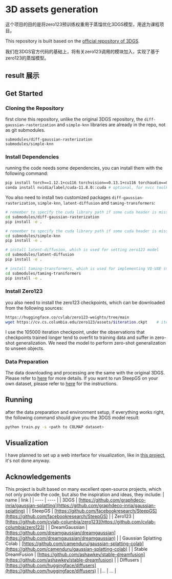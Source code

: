 # 3D assets generation
这个项目的目的是将zero123预训练权重用于蒸馏优化3DGS模型，用途为课程项目。

This repository is built based on the [official repository of 3DGS](https://github.com/graphdeco-inria/gaussian-splatting/).

我们在3DGS官方代码的基础上，将有关zero123调用的模块加入，实现了基于zero123的蒸馏模型。

## result 展示


## Get Started
### Cloning the Repository
first clone this repository, unlike the original 3DGS repository, the `diff-gaussian-rasterization` and `simple-knn` libraries are already in the repo, not as git submodules.
```plain
submodules/diff-gaussian-rasterization
submodules/simple-knn
```
### Install Dependencies
running the code needs some dependencies, you can install them with the following command:
```bash
pip install torch==1.12.1+cu116 torchvision==0.13.1+cu116 torchaudio==0.12.1 --extra-index-url https://download.pytorch.org/whl/cu116
conda install nvidia/label/cuda-11.8.0::cuda # optional, for nvcc toolkits
```
You also need to install two customized packages `diff-gaussian-rasterization`, `simple-knn`, `latent-diffusion` and `taming-transformers`:
```bash
# remember to specify the cuda library path if some cuda header is missing
cd submodules/diff-gaussian-rasterization
pip install -e .

# remember to specify the cuda library path if some cuda header is missing
cd submodules/simple-knn
pip install -e .

# install latent-diffusion, which is used for setting zero123 model
cd submodules/latent-diffusion
pip install -e .

# install taming-transformers, which is used for implementing VQ-VAE (modified original code because it's too large)
cd submodules/taming-transformers
pip install -e .
```
### Install Zero123
you also need to install the zero123 checkpoints, which can be downloaded from the following sources:
```bash
https://huggingface.co/cvlab/zero123-weights/tree/main
wget https://cv.cs.columbia.edu/zero123/assets/$iteration.ckpt    # iteration = [105000, 165000, 230000, 300000]
```
I use the 105000 iteration checkpoint, under the observations that checkpoints trained longer tend to overfit to training data and suffer in zero-shot generalization. We need the model to perform zero-shot generalization to unseen objects.

### Data Preparation
The data downloading and processing are the same with the original 3DGS. Please refer to [here](https://github.com/graphdeco-inria/gaussian-splatting?tab=readme-ov-file#running) for more details. If you want to run SteepGS on your own dataset, please refer to [here](https://github.com/graphdeco-inria/gaussian-splatting?tab=readme-ov-file#processing-your-own-scenes) for the instructions.

## Running 
after the data preparation and environment setup, if everything works right, the following command should give you the 3DGS model result:
```bash
python train.py -s <path to COLMAP dataset>
```

## Visualization
I have planned to set up a web interface for visualization, like in [this project](https://github.com/camenduru/gaussian-splatting-colab), it's not done anyway.

## Acknowledgements
This project is built based on many excellent open-source projects, which not only provide the code, but also the inspiration and ideas, they include:
| name | link |
| ---- | ---- |
| 3DGS | [https://github.com/graphdeco-inria/gaussian-splatting](https://github.com/graphdeco-inria/gaussian-splatting) |
| SteepGS | [https://github.com/facebookresearch/SteepGS](https://github.com/facebookresearch/SteepGS) |
| Zero123 | [https://github.com/cvlab-columbia/zero123](https://github.com/cvlab-columbia/zero123) |
| DreamGaussian | [https://github.com/dreamgaussian/dreamgaussian](https://github.com/dreamgaussian/dreamgaussian) |
| Gaussian Splatting Colab | [https://github.com/camenduru/gaussian-splatting-colab](https://github.com/camenduru/gaussian-splatting-colab) |
| Stable DreamFusion | [https://github.com/ashawkey/stable-dreamfusion](https://github.com/ashawkey/stable-dreamfusion) |
| Diffusers | [https://github.com/huggingface/diffusers](https://github.com/huggingface/diffusers) |
|... | ... |
